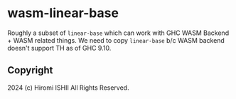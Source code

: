 # wasm-linear-base

Roughly a subset of `linear-base` which can work with GHC WASM Backend + WASM related things.
We need to copy `linear-base` b/c WASM backend doesn't support TH as of GHC 9.10.

## Copyright

2024 (c) Hiromi ISHII All Rights Reserved.
